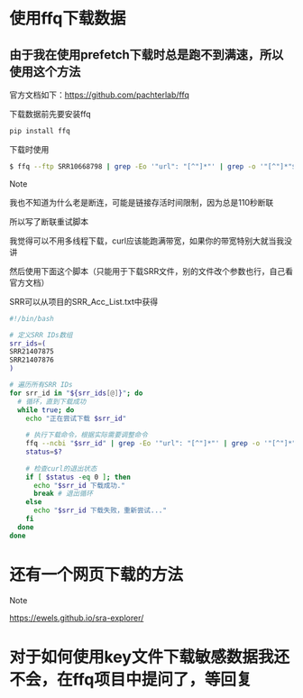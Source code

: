 # 使用ffq下载数据
## 由于我在使用prefetch下载时总是跑不到满速，所以使用这个方法
官方文档如下：https://github.com/pachterlab/ffq

下载数据前先要安装ffq
``` bash
pip install ffq
```

下载时使用
``` bash
$ ffq --ftp SRR10668798 | grep -Eo '"url": "[^"]*"' | grep -o '"[^"]*"$' | xargs curl -O
```

> [!NOTE]
> 我也不知道为什么老是断连，可能是链接存活时间限制，因为总是110秒断联
> 
> 所以写了断联重试脚本
> 
> 我觉得可以不用多线程下载，curl应该能跑满带宽，如果你的带宽特别大就当我没讲

然后使用下面这个脚本（只能用于下载SRR文件，别的文件改个参数也行，自己看官方文档）

SRR可以从项目的SRR_Acc_List.txt中获得
``` bash
#!/bin/bash

# 定义SRR IDs数组
srr_ids=(
SRR21407875
SRR21407876
)

# 遍历所有SRR IDs
for srr_id in "${srr_ids[@]}"; do
  # 循环，直到下载成功
  while true; do
    echo "正在尝试下载 $srr_id"
    
    # 执行下载命令，根据实际需要调整命令
    ffq --ncbi "$srr_id" | grep -Eo '"url": "[^"]*"' | grep -o '"[^"]*"$' | xargs curl -C - -O
    status=$?
    
    # 检查curl的退出状态
    if [ $status -eq 0 ]; then
      echo "$srr_id 下载成功."
      break # 退出循环
    else
      echo "$srr_id 下载失败，重新尝试..."
    fi
  done
done

```

# 还有一个网页下载的方法
> [!NOTE]
> https://ewels.github.io/sra-explorer/


# 对于如何使用key文件下载敏感数据我还不会，在ffq项目中提问了，等回复
